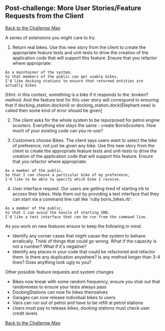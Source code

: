 ## Post-challenge: More User Stories/Feature Requests from the Client

[Back to the Challenge Map](0_challenge_map.md)

A series of extensions you might care to try.

1. Return real bikes.  Use this new story from the client to create the appropriate feature tests and unit-tests to drive the creation of the application code that will support this feature.  Ensure that you refactor where appropriate:

  ```
  As a maintainer of the system,
  So that members of the public can get usable bikes,
  I'd like docking stations to ensure that returned entities are actually bikes
  ```

  [Hint: in this context, something is a bike if it responds to the :broken? method. And the feature test for this user story will correspond to ensuring that if docking_station.dock(nil) or docking_station.dock(Elephant.new) is called then some kind of error should be given]

2. The client asks for the whole system to be repurposed for petrol engine scooters.  Everything else stays the same - create BorisScooters.  How much of your existing code can you re-use?

3. Customers choose Bikes. The client says users want to select the bike of preference, not just be given any bike. Use this new story from the client to create the appropriate feature tests and unit-tests to drive the creation of the application code that will support this feature.  Ensure that you refactor where appropriate:

  ```
  As a member of the public,
  So that I can choose a particular bike of my preference,
  I'd like to be able to specify which bike I receive.
  ```

4. User interface request. Our users are getting tired of starting irb to access their bikes. Help them out by providing a text interface that they can start via a command line call like 'ruby boris_bikes.rb':

  ```
  As a member of the public,
  So that I can avoid the hassle of starting IRB,
  I'd like a text interface that can be run from the command line.
  ```

As you work on new features ensure to keep the following in mind:

* Identify any corner cases that might cause the system to behave erratically. Think of things that could go wrong. What if the capacity is not a number? What if it's negative?
* Identify any places in your code that could be refactored and refactor them. Is there any duplication anywhere? Is any method longer than 3-4 lines? Does anything look ugly to you?

Other possible feature requests and system changes
* Bikes now break with some random frequency, ensure you stub out that randomness to ensure your tests always pass
* DockingStations can now fix bikes themselves
* Garages can now release individual bikes to users
* Vans can run out of petrol and have to be refill at petrol stations
* Users must pay to release bikes, docking stations must check user credit levels

[Back to the Challenge Map](0_challenge_map.md)



